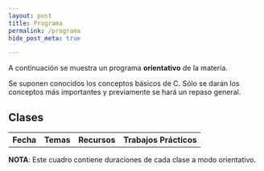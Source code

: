 ```yaml
---
layout: post
title: Programa
permalink: /programa
hide_post_meta: true

---
```

A continuación se muestra un programa **orientativo** de la materia.

Se suponen conocidos los conceptos básicos de C. Sólo se darán los conceptos más importantes y previamente se hará un repaso general.

## Clases

<table id="lectures-table">
  <tr>
    <th>Fecha</th>
    <th>Temas</th>
    <th>Recursos</th>
    <th>Trabajos Prácticos</th>
  </tr>

</table>

<script>
createList = function(array) {
    var node = document.createElement("ul");
    array.forEach(function(el) {
        var item = document.createElement("li");
        item.innerHTML = el;
        node.appendChild(item);
    });
    return node;
}

createListOfLinks = function(array) {
    var node = document.createElement("ul");
    array.forEach(function(el) {
        var item = document.createElement("li");
        var anchor = document.createElement("a");
        anchor.href = el.link;
        anchor.innerHTML = el.name;
        item.appendChild(anchor);
        node.appendChild(item);
    });
    return node;
}

wrapCell = function (child) {
    var wrapper = document.createElement("td");
    wrapper.appendChild(child);
    return wrapper;
}



nextweek = function (aDate){
    return new Date(aDate.getTime() + 7 * 24 * 60 * 60 * 1000);
}

date_to_string = function (aDate) {
    return aDate.getDate() + '/' + (aDate.getMonth() + 1) + '/' + aDate.getFullYear();
}

fillLecturesTable = function(initial_date, lectures) {
    var table = document.getElementById("lectures-table");
    var aDate = initial_date;

    for (var i = 0; i < lectures.length; i++) {
        var row = document.createElement("tr");
        var dateNode = document.createTextNode(date_to_string(aDate));
        var contentSublist = createList(lectures[i].contents);
        var linkSublist = createListOfLinks(lectures[i].links);
        var eventSublist = createList(lectures[i].events);

        row.appendChild(wrapCell(dateNode));
        row.appendChild(wrapCell(contentSublist));
        row.appendChild(wrapCell(linkSublist));
        row.appendChild(wrapCell(eventSublist));

        if ((i % 2) === 0) {    // even rows
            row.style.backgroundColor = "#eeeeee";
        }
        else {                  // odd rows
        }

        table.appendChild(row);
        aDate = nextweek(aDate);
    }
}

var lectures = [
    {
        contents: 
            ["Introducción a la materia (1h)", "Conceptos de C avanzados (3hs)"],
        events:
            ["Ejercicio 0 - Explicación (C)"],
        links: [
             {  
                name: "Memoria en C/C++ (handout)", 
                link: "https://github.com/Taller-de-Programacion/clases/raw/master/memoria/bin/memoria.7z",
             },
             {
                name: "Compilación (tutorial)", 
                link: "https://github.com/Taller-de-Programacion/compilacion",
             }
        ],
    },
    {
        contents: 
            ["Introducción a Sockets (3hs)", "Repaso de Archivos y TDAs (1h)"],
        events:
            ["Ejercicio 0 - Entrega", "Ejercicio 1 - Explicación (C)"],
        links:
            [],
    },
    {
        contents: 
            ["Clases, RAII, Move Semantics en C++ (2hs)", "Herencia y Polimorfismo en C++ (2hs)"],
        events:
            ["Ejercicio 0 - Dev. Entrega"],
        links:
            [],
    },
    {
        contents: 
            ["Introducción a Threads (4hs)"],
        events:
            ["Ejercicio 1 - Entrega 1", "Ejercicio 2 - Explicación (C++)"],
        links:
            [],
    },
    {
        contents: 
            ["Templates/STL (3h)", "Operadores en C++ (1h)"],
        events:
            ["Ejercicio 1 - Dev. Entrega 1"],
        links:
            [],
    },
    {
        contents: 
            ["Excepciones (1hs)", "Introducción a la Arquitectura Cliente-Servidor (3hs)"],
        events:
            ["Ejercicio 1 - Entrega 2", "Ejercicio 2 - Entrega 1", "Ejercicio 3 - Explicación (C++)"],
        links:
            [],
    },
    {
        contents: 
            ["Sockets UDP (1hs)", "Programación Orientada a Eventos (3hs)"],
        events:
            ["Ejercicio 1 - Dev. Entrega 2", "Ejercicio 2 - Dev. Entrega 1"],
        links:
            [],
    },
    {
        contents: 
            ["GTK+ (1h)", "gtkmm (3hs)"],
        events:
            ["Ejercicio 2 - Entrega 2", "Ejercicio 3 - Entrega 1"],
        links:
            [],
    },
    {
        contents: 
            ["Desarrollo de Trabajo Grupal"],
        events:
            ["Ejercicio 2 - Dev. Entrega 2", "Ejercicio 3 - Dev. Entrega 1", "Ejercicio final - Explicación (C++)"],
        links:
            [],
    },
    {
        contents: 
            ["Desarrollo de Trabajo Grupal"],
        events:
            ["Ejercicio 3 - Entrega 2"],
        links:
            [],
    },
    {
        contents: 
            ["Desarrollo de Trabajo Grupal"],
        events:
            ["Ejercicio 3 - Dev. Entrega 2"],
        links:
            [],
    },
    {
        contents: 
            ["Desarrollo de Trabajo Grupal"],
        events:
            [],
        links:
            [],
    },
    {
        contents: 
            ["Desarrollo de Trabajo Grupal"],
        events:
            [],
        links:
            [],
    },
    {
        contents: 
            ["Desarrollo de Trabajo Grupal"],
        events:
            ["Ejercicio final - Pre-entrega"],
        links:
            [],
    },
    {
        contents: 
            ["Desarrollo de Trabajo Grupal"],
        events:
            ["Ejercicio final - Dev. Pre-entrega"],
        links:
            [],
    },
    {
        contents: 
            ["Desarrollo de Trabajo Grupal"],
        events:
            ["Ejercicio final - Entrega"],
        links:
            [],
    },
];

fillLecturesTable(new Date("2017/08/15"), lectures);
</script>

**NOTA**: Este cuadro contiene duraciones de cada clase a modo orientativo.

